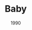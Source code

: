 ---
layout: productions
title: Baby
date: 1990
Theatre: Players by the Sea
cast:
- Ensemble: Michael Lipp
crew:
- Director: Michael Lipp
external_links:
---